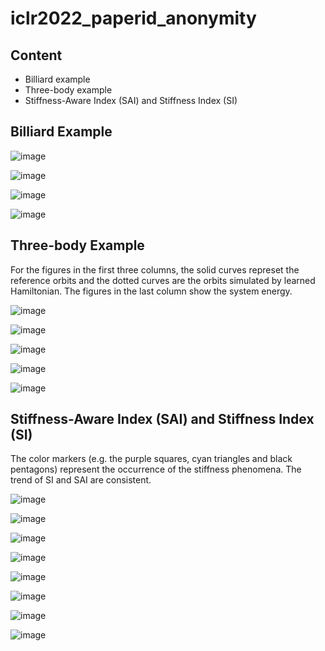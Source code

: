 # iclr2022_paperid_anonymity

## Content
- Billiard example
- Three-body example
- Stiffness-Aware Index (SAI) and Stiffness Index (SI)

## Billiard Example

![image]( https://github.com/iclr2022anonymity/iclr2022_paperid_anonymity/blob/main/billiard_1_.gif)

![image]( https://github.com/iclr2022anonymity/iclr2022_paperid_anonymity/blob/main/billiard_5_.gif)

![image]( https://github.com/iclr2022anonymity/iclr2022_paperid_anonymity/blob/main/billiard_6_.gif)

![image]( https://github.com/iclr2022anonymity/iclr2022_paperid_anonymity/blob/main/billiard_2_.gif)

## Three-body Example
For the figures in the first three columns, the solid curves represet the reference orbits and the dotted curves are the orbits simulated by learned Hamiltonian. The figures in the last column show the system energy.



![image]( https://github.com/iclr2022anonymity/iclr2022_paperid_anonymity/blob/main/3body_42_.gif)

![image]( https://github.com/iclr2022anonymity/iclr2022_paperid_anonymity/blob/main/3body_16_.gif)

![image]( https://github.com/iclr2022anonymity/iclr2022_paperid_anonymity/blob/main/3body_51_.gif)

![image]( https://github.com/iclr2022anonymity/iclr2022_paperid_anonymity/blob/main/3body_74_.gif)

![image]( https://github.com/iclr2022anonymity/iclr2022_paperid_anonymity/blob/main/3body_96_.gif)


## Stiffness-Aware Index (SAI) and Stiffness Index (SI)
The color markers (e.g. the purple squares, cyan triangles and black pentagons) represent the occurrence of the stiffness phenomena. The trend of SI and SAI are consistent.

![image]( https://github.com/iclr2022anonymity/iclr2022_paperid_anonymity/blob/main/sai_si_9_.gif)

![image]( https://github.com/iclr2022anonymity/iclr2022_paperid_anonymity/blob/main/sai_si_62_.gif)

![image]( https://github.com/iclr2022anonymity/iclr2022_paperid_anonymity/blob/main/sai_si_0_.gif)

![image]( https://github.com/iclr2022anonymity/iclr2022_paperid_anonymity/blob/main/sai_si_28_.gif)

![image]( https://github.com/iclr2022anonymity/iclr2022_paperid_anonymity/blob/main/sai_si_36_.gif)

![image]( https://github.com/iclr2022anonymity/iclr2022_paperid_anonymity/blob/main/sai_si_40_.gif)

![image]( https://github.com/iclr2022anonymity/iclr2022_paperid_anonymity/blob/main/sai_si_51_.gif)

![image]( https://github.com/iclr2022anonymity/iclr2022_paperid_anonymity/blob/main/sai_si_98_.gif)
